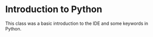 # Introduction to Python

This class was a basic introduction to the IDE and some keywords
in Python.
